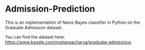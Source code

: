 # Admission-Prediction

This is an implementation of Naive Bayes classifier in Python on the Graduate Admission dataset.  

You can find the dataset here: https://www.kaggle.com/mohansacharya/graduate-admissions

